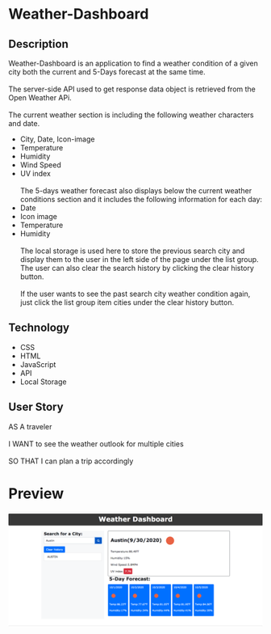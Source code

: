 # Weather-Dashboard

## Description

Weather-Dashboard is an application to find a weather condition of a given city both the current and 5-Days forecast at the same time.
<br><br/>
The server-side API used to get response data object is retrieved from the Open Weather APi.
<br><br/>
The current weather section is including the following weather characters and date.

- City, Date, Icon-image
- Temperature
- Humidity
- Wind Speed
- UV index
  <br><br/>
  The 5-days weather forecast also displays below the current weather conditions section and it includes the following information for each day:
- Date
- Icon image
- Temperature
- Humidity
  <br><br/>
  The local storage is used here to store the previous search city and display them to the user in the left side of the page under the list group. The user can also clear the search history by clicking the clear history button.
  <br><br/>
  If the user wants to see the past search city weather condition again, just click the list group item cities under the clear history button.

## Technology

- CSS
- HTML
- JavaScript
- API
- Local Storage

## User Story

AS A traveler
<br><br/>
I WANT to see the weather outlook for multiple cities
<br><br/>
SO THAT I can plan a trip accordingly

# Preview

![weather dashboard](DashboardScreenShot.png)

